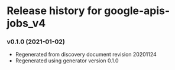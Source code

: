 # Release history for google-apis-jobs_v4

### v0.1.0 (2021-01-02)

* Regenerated from discovery document revision 20201124
* Regenerated using generator version 0.1.0

